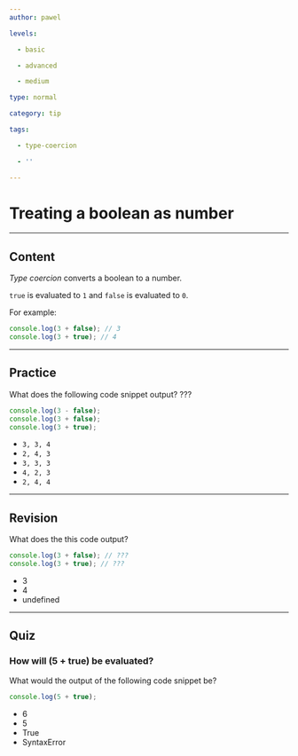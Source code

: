 ```yaml
---
author: pawel

levels:

  - basic

  - advanced

  - medium

type: normal

category: tip

tags:

  - type-coercion

  - ''

---
```

# Treating a boolean as number

---
## Content

*Type coercion* converts a boolean to a number.

`true` is evaluated to `1` and `false` is evaluated to `0`.

For example:

```javascript
console.log(3 + false); // 3
console.log(3 + true); // 4
```

---
## Practice

What does the following code snippet output? ???

```javascript
console.log(3 - false);
console.log(3 + false);
console.log(3 + true);
```

* `3, 3, 4`
* `2, 4, 3`
* `3, 3, 3`
* `4, 2, 3`
* `2, 4, 4`

---
## Revision

What does the this code output?

```javascript
console.log(3 + false); // ???
console.log(3 + true); // ???
```  

* 3
* 4
* undefined

---
## Quiz 

### How will (5 + true) be evaluated?

What would the output of the following code snippet be?

```javascript
console.log(5 + true);
```


* 6
* 5
* True
* SyntaxError
 
